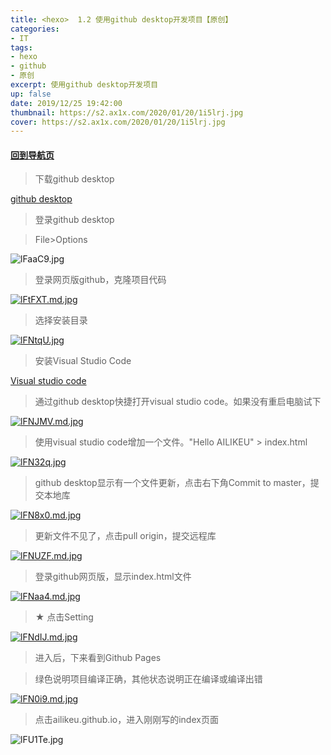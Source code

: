 ```yaml
---
title: <hexo>  1.2 使用github desktop开发项目【原创】
categories:
- IT
tags: 
- hexo
- github
- 原创
excerpt: 使用github desktop开发项目
up: false
date: 2019/12/25 19:42:00
thumbnail: https://s2.ax1x.com/2020/01/20/1i5lrj.jpg
cover: https://s2.ax1x.com/2020/01/20/1i5lrj.jpg
---
```

#### [回到导航页](../hexo-nav/)
> 下载github desktop

[github desktop](https://desktop.github.com)

> 登录github desktop

> File>Options

![lFaaC9.jpg](https://s2.ax1x.com/2019/12/25/lFaaC9.jpg)

> 登录网页版github，克隆项目代码

[![lFtFXT.md.jpg](https://s2.ax1x.com/2019/12/25/lFtFXT.md.jpg)](https://imgchr.com/i/lFtFXT)

> 选择安装目录

[![lFNtqU.jpg](https://s2.ax1x.com/2019/12/25/lFNtqU.jpg)](https://imgchr.com/i/lFNtqU)

> 安装Visual Studio Code

[Visual studio code](https://code.visualstudio.com/Download)

> 通过github desktop快捷打开visual studio code。如果没有重启电脑试下

[![lFNJMV.md.jpg](https://s2.ax1x.com/2019/12/25/lFNJMV.md.jpg)](https://imgchr.com/i/lFNJMV)


> 使用visual studio code增加一个文件。"Hello AILIKEU" > index.html


[![lFN32q.jpg](https://s2.ax1x.com/2019/12/25/lFN32q.jpg)](https://imgchr.com/i/lFN32q)

> github desktop显示有一个文件更新，点击右下角Commit to master，提交本地库

[![lFN8x0.md.jpg](https://s2.ax1x.com/2019/12/25/lFN8x0.md.jpg)](https://imgchr.com/i/lFN8x0)

> 更新文件不见了，点击pull origin，提交远程库

[![lFNUZF.md.jpg](https://s2.ax1x.com/2019/12/25/lFNUZF.md.jpg)](https://imgchr.com/i/lFNUZF)

> 登录github网页版，显示index.html文件

[![lFNaa4.md.jpg](https://s2.ax1x.com/2019/12/25/lFNaa4.md.jpg)](https://imgchr.com/i/lFNaa4)

> ★ 点击Setting

[![lFNdIJ.md.jpg](https://s2.ax1x.com/2019/12/25/lFNdIJ.md.jpg)](https://imgchr.com/i/lFNdIJ)

> 进入后，下来看到Github Pages

> 绿色说明项目编译正确，其他状态说明正在编译或编译出错

[![lFN0i9.md.jpg](https://s2.ax1x.com/2019/12/25/lFN0i9.md.jpg)](https://imgchr.com/i/lFN0i9)

> 点击ailikeu.github.io，进入刚刚写的index页面

![lFU1Te.jpg](https://s2.ax1x.com/2019/12/25/lFU1Te.jpg)
